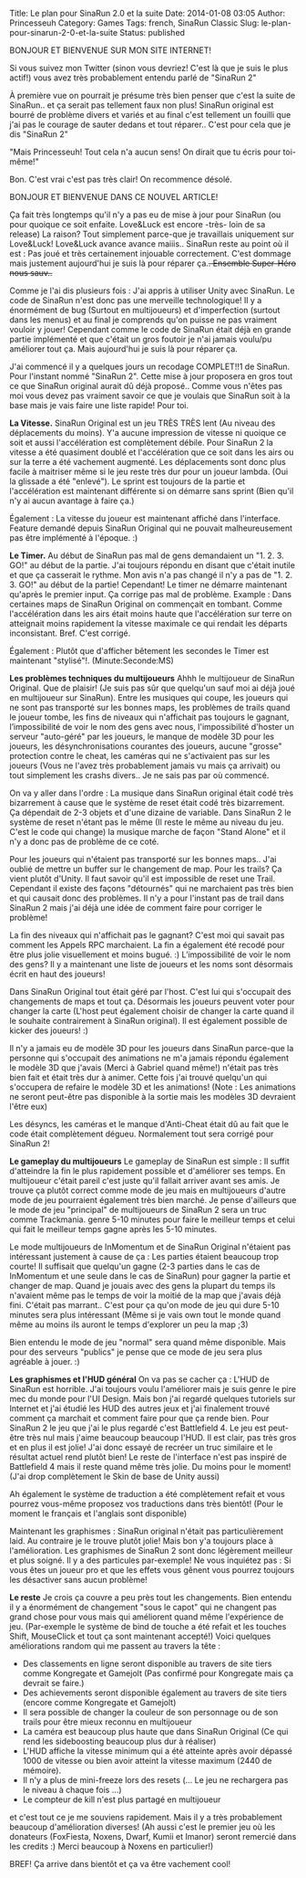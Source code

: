 Title: Le plan pour SinaRun 2.0 et la suite
Date: 2014-01-08 03:05
Author: Princesseuh
Category: Games
Tags: french, SinaRun Classic
Slug: le-plan-pour-sinarun-2-0-et-la-suite
Status: published

BONJOUR ET BIENVENUE SUR MON SITE INTERNET!

Si vous suivez mon Twitter (sinon vous devriez! C'est là que je suis le
plus actif!) vous avez très probablement entendu parlé de "SinaRun 2"

À première vue on pourrait je présume très bien penser que c'est la
suite de SinaRun.. et ça serait pas tellement faux non plus! SinaRun
original est bourré de problème divers et variés et au final c'est
tellement un fouilli que j'ai pas le courage de sauter dedans et tout
réparer.. C'est pour cela que je dis "SinaRun 2"

"Mais Princesseuh! Tout cela n'a aucun sens! On dirait que tu écris pour
toi-même!"

Bon. C'est vrai c'est pas très clair! On recommence désolé.

<!-- more -->

BONJOUR ET BIENVENUE DANS CE NOUVEL ARTICLE!

Ça fait très longtemps qu'il n'y a pas eu de mise à jour pour SinaRun
(ou pour quoique ce soit enfaite. Love&Luck est encore -très- loin de sa
release) La raison? Tout simplement parce-que je travaillais uniquement
sur Love&Luck! Love&Luck avance avance maiiis.. SinaRun reste au point
où il est : Pas joué et très certainement injouable correctement. C'est
dommage mais justement aujourd'hui je suis là pour réparer ça.~~.
Ensemble Super-Héro nous sauv..~~

Comme je l'ai dis plusieurs fois : J'ai appris à utiliser Unity avec
SinaRun. Le code de SinaRun n'est donc pas une merveille technologique!
Il y a énormément de bug (Surtout en multijoueurs) et d'imperfection
(surtout dans les menus) et au final je comprends qu'on puisse ne pas
vraiment vouloir y jouer! Cependant comme le code de SinaRun était déjà
en grande partie implémenté et que c'était un gros foutoir je n'ai
jamais voulu/pu améliorer tout ça. Mais aujourd'hui je suis là pour
réparer ça.

J'ai commencé il y a quelques jours un recodage COMPLET!!1 de SinaRun.
Pour l'instant nommé "SinaRun 2". Cette mise à jour proposera en gros
tout ce que SinaRun original aurait dû déjà proposé.. Comme vous n'êtes
pas moi vous devez pas vraiment savoir ce que je voulais que SinaRun
soit à la base mais je vais faire une liste rapide! Pour toi.

**La Vitesse.**
SinaRun Original est un jeu TRÈS TRÈS lent (Au niveau des déplacements
du moins). Y'a aucune impression de vitesse ni quoique ce soit et aussi
l'accélération est complètement débile. Pour SinaRun 2 la vitesse a été
quasiment doublé et l'accélération que ce soit dans les airs ou sur la
terre a été vachement augmenté. Les déplacements sont donc plus facile à
maitriser même si le jeu reste très dur pour un joueur lambda. (Oui la
glissade a été "enlevé"). Le sprint est toujours de la partie et
l'accélération est maintenant différente si on démarre sans sprint (Bien
qu'il n'y ai aucun avantage à faire ça.)

Également : La vitesse du joueur est maintenant affiché dans
l'interface. Feature demandé depuis SinaRun Original qui ne pouvait
malheureusement pas être implémenté à l'époque. :)

**Le Timer.**
Au début de SinaRun pas mal de gens demandaient un "1. 2. 3. GO!" au
début de la partie. J'ai toujours répondu en disant que c'était inutile
et que ça casserait le rythme. Mon avis n'a pas changé il n'y a pas de
"1. 2. 3. GO!" au début de la partie! Cependant! Le timer ne démarre
maintenant qu'après le premier input. Ça corrige pas mal de problème.
Example : Dans certaines maps de SinaRun Original on commençait en
tombant. Comme l'accélération dans les airs était moins haute que
l'accélération sur terre on atteignait moins rapidement la vitesse
maximale ce qui rendait les départs inconsistant. Bref. C'est corrigé.

Également : Plutôt que d'afficher bêtement les secondes le Timer est
maintenant "stylisé"!. (Minute:Seconde:MS)

**Les problèmes techniques du multijoueurs**
Ahhh le multijoueur de SinaRun Original. Que de plaisir! (Je suis pas
sûr que quelqu'un sauf moi ai déjà joué en multijoueur sur SinaRun).
Entre les musiques qui coupe, les joueurs qui ne sont pas transporté sur
les bonnes maps, les problèmes de trails quand le joueur tombe, les fins
de niveaux qui n'affichait pas toujours le gagnant, l’impossibilité de
voir le nom des gens avec nous, l'impossibilité d'hoster un serveur
"auto-géré" par les joueurs, le manque de modèle 3D pour les joueurs,
les désynchronisations courantes des joueurs, aucune "grosse" protection
contre le cheat, les caméras qui ne s'activaient pas sur les joueurs
(Vous ne l'avez très probablement jamais vu mais ça arrivait) ou tout
simplement les crashs divers.. Je ne sais pas par où commencé.

On va y aller dans l'ordre : La musique dans SinaRun original était codé
très bizarrement à cause que le système de reset était codé très
bizarrement. Ça dépendait de 2-3 objets et d'une dizaine de variable.
Dans SinaRun 2 le système de reset n'étant pas le même (Il reste le même
au niveau du jeu. C'est le code qui change) la musique marche de façon
"Stand Alone" et il n'y a donc pas de problème de ce coté.

Pour les joueurs qui n'étaient pas transporté sur les bonnes maps.. J'ai
oublié de mettre un buffer sur le changement de map. Pour les trails? Ça
vient plutôt d'Unity. Il faut savoir qu'il est impossible de reset une
Trail. Cependant il existe des façons "détournés" qui ne marchaient pas
très bien et qui causait donc des problèmes. Il n'y a pour l'instant pas
de trail dans SinaRun 2 mais j'ai déjà une idée de comment faire pour
corriger le problème!

La fin des niveaux qui n'affichait pas le gagnant? C'est moi qui savait
pas comment les Appels RPC marchaient. La fin a également été recodé
pour être plus jolie visuellement et moins bugué. :)
L’impossibilité de voir le nom des gens? Il y a maintenant une liste de
joueurs et les noms sont désormais écrit en haut des joueurs!

Dans SinaRun Original tout était géré par l'host. C'est lui qui
s'occupait des changements de maps et tout ça. Désormais les joueurs
peuvent voter pour changer la carte (L'host peut également choisir de
changer la carte quand il le souhaite contrairement à SinaRun original).
Il est également possible de kicker des joueurs! :)

Il n'y a jamais eu de modèle 3D pour les joueurs dans SinaRun parce-que
la personne qui s'occupait des animations ne m'a jamais répondu
également le modèle 3D que j'avais (Merci à Gabriel quand même!) n'était
pas très bien fait et était très dur à animer. Cette fois j'ai trouvé
quelqu'un qui s'occupera de refaire le modèle 3D et les animations!
(Note : Les animations ne seront peut-être pas disponible à la sortie
mais les modèles 3D devraient l'être eux)

Les désyncs, les caméras et le manque d'Anti-Cheat était dû au fait que
le code était complètement dégueu. Normalement tout sera corrigé pour
SinaRun 2!

**Le gameplay du multijoueurs**
Le gameplay de SinaRun est simple : Il suffit d'atteindre la fin le plus
rapidement possible et d'améliorer ses temps. En multijoueur c'était
pareil c'est juste qu'il fallait arriver avant ses amis. Je trouve ça
plutôt correct comme mode de jeu mais en multijoueurs d'autre mode de
jeu pourraient également très bien marché. Je pense d'ailleurs que le
mode de jeu "principal" de multijoueurs de SinaRun 2 sera un truc comme
Trackmania. genre 5-10 minutes pour faire le meilleur temps et celui qui
fait le meilleur temps gagne après les 5-10 minutes.

Le mode multijoueurs de InMomentum et de SinaRun Original n'étaient pas
intéressant justement à cause de ça : Les parties étaient beaucoup trop
courte! Il suffisait que quelqu'un gagne (2-3 parties dans le cas de
InMomentum et une seule dans le cas de SinaRun) pour gagner la partie et
changer de map. Quand je jouais avec des gens la plupart du temps ils
n'avaient même pas le temps de voir la moitié de la map que j'avais déjà
fini. C'était pas marrant.. C'est pour ça qu'on mode de jeu qui dure
5-10 minutes sera plus intéressant (Même si je vais own tout le monde
quand même au moins ils auront le temps d'explorer un peu la map ;3)

Bien entendu le mode de jeu "normal" sera quand même disponible. Mais
pour des serveurs "publics" je pense que ce mode de jeu sera plus
agréable à jouer. :)

**Les graphismes et l'HUD général**
On va pas se cacher ça : L'HUD de SinaRun est horrible. J'ai toujours
voulu l'améliorer mais je suis genre le pire mec du monde pour l'UI
Design. Mais bon j'ai regardé quelques tutoriels sur Internet et j'ai
étudié les HUD des autres jeux et j'ai finalement trouvé comment ça
marchait et comment faire pour que ça rende bien. Pour SinaRun 2 le jeu
que j'ai le plus regardé c'est Battlefield 4. Le jeu est peut-être très
nul mais j'aime beaucoup beaucoup l'HUD. Il est clair, pas très gros et
en plus il est jolie! J'ai donc essayé de recréer un truc similaire et
le résultat actuel rend plutôt bien! Le reste de l'interface n'est pas
inspiré de Battlefield 4 mais il reste quand même très jolie. Du moins
pour le moment! (J'ai drop complètement le Skin de base de Unity aussi)

Ah également le système de traduction a été complètement refait et vous
pourrez vous-même proposez vos traductions dans très bientôt! (Pour le
moment le français et l'anglais sont disponible)

Maintenant les graphismes : SinaRun original n'était pas
particulièrement laid. Au contraire je le trouve plutôt jolie! Mais bon
y'a toujours place à l'amélioration. Les graphismes de SinaRun 2 sont
donc légèrement meilleur et plus soigné. Il y a des particules
par-exemple! Ne vous inquiétez pas : Si vous êtes un joueur pro et que
les effets vous gênent vous pourrez toujours les désactiver sans aucun
problème!

**Le reste**
Je crois ça couvre a peu près tout les changements. Bien entendu il y a
énormément de changement "sous le capot" qui ne changent pas grand chose
pour vous mais qui améliorent quand même l'expérience de jeu.
(Par-exemple le système de bind de touche a été refait et les touches
Shift, MouseClick et tout ça sont maintenant accepté!) Voici quelques
améliorations random qui me passent au travers la tête :

- Des classements en ligne seront disponible au travers de site tiers
comme Kongregate et Gamejolt (Pas confirmé pour Kongregate mais ça
devrait se faire.)
- Des achievements seront disponible également au travers de site tiers
(encore comme Kongregate et Gamejolt)
- Il sera possible de changer la couleur de son personnage ou de son
trails pour être mieux reconnu en multijoueur
- La caméra est beaucoup plus haute que dans SinaRun Original (Ce qui
rend les sideboosting beaucoup plus dur à réaliser)
- L'HUD affiche la vitesse minimum qui a été atteinte après avoir
dépassé 1000 de vitesse ou bien avoir atteint la vitesse maximum (2440
de mémoire).
- Il n'y a plus de mini-freeze lors des resets (... Le jeu ne rechargera
pas le niveau à chaque fois ...)
- Le compteur de kill n'est plus partagé en multijoueur

et c'est tout ce je me souviens rapidement. Mais il y a très
probablement beaucoup d'amélioration diverses! (Ah aussi c'est le
premier jeu où les donateurs (FoxFiesta, Noxens, Dwarf, Kumii et Imanor)
seront remercié dans les credits :) Merci beaucoup à Noxens en
particulier!)

BREF! Ça arrive dans bientôt et ça va être vachement cool!
